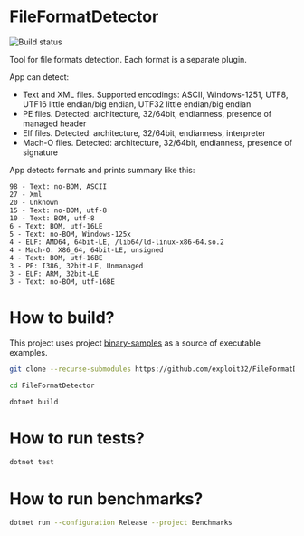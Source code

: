 # FileFormatDetector

![Build status](https://github.com/exploit32/FileFormatDetector/actions/workflows/dotnet.yml/badge.svg)

Tool for file formats detection. Each format is a separate plugin.

App can detect:
* Text and XML files. Supported encodings: ASCII, Windows-1251, UTF8, UTF16 little endian/big endian, UTF32 little endian/big endian
* PE files. Detected: architecture, 32/64bit, endianness, presence of managed header
* Elf files. Detected: architecture, 32/64bit, endianness, interpreter
* Mach-O files. Detected: architecture, 32/64bit, endianness, presence of signature

App detects formats and prints summary like this:
```
98 - Text: no-BOM, ASCII
27 - Xml
20 - Unknown
15 - Text: no-BOM, utf-8
10 - Text: BOM, utf-8
6 - Text: BOM, utf-16LE
5 - Text: no-BOM, Windows-125x
4 - ELF: AMD64, 64bit-LE, /lib64/ld-linux-x86-64.so.2
4 - Mach-O: X86_64, 64bit-LE, unsigned
4 - Text: BOM, utf-16BE
3 - PE: I386, 32bit-LE, Unmanaged
3 - ELF: ARM, 32bit-LE
3 - Text: no-BOM, utf-16BE
```

# How to build?
This project uses project [binary-samples](https://github.com/JonathanSalwan/binary-samples) as a source of executable examples.

```bash
git clone --recurse-submodules https://github.com/exploit32/FileFormatDetector.git

cd FileFormatDetector

dotnet build
```
# How to run tests?

```bash
dotnet test
```

# How to run benchmarks?

```bash
dotnet run --configuration Release --project Benchmarks
```
